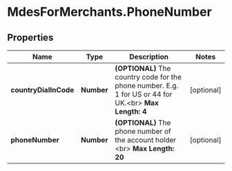# MdesForMerchants.PhoneNumber

## Properties
Name | Type | Description | Notes
------------ | ------------- | ------------- | -------------
**countryDialInCode** | **Number** | __(OPTIONAL)__ The country code for the phone number. E.g. 1 for US or 44 for UK.&lt;br&gt; __Max Length: 4__  | [optional] 
**phoneNumber** | **Number** | __(OPTIONAL)__ The phone number of the account holder &lt;br&gt;  __Max Length: 20__  | [optional] 


